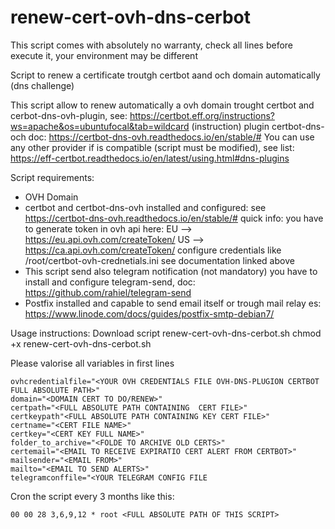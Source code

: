 # renew-cert-ovh-dns-cerbot
This script comes with absolutely no warranty, check all lines before execute it, your environment may be different

Script to renew a certificate troutgh certbot aand och domain automatically (dns challenge)

This script allow to renew automatically a ovh domain trought certbot and cerbot-dns-ovh-plugin, see: https://certbot.eff.org/instructions?ws=apache&os=ubuntufocal&tab=wildcard (instruction)
plugin certbot-dns-och doc: https://certbot-dns-ovh.readthedocs.io/en/stable/#
You can use any other provider if is compatible (script must be modified), see list: https://eff-certbot.readthedocs.io/en/latest/using.html#dns-plugins

Script requirements:
- OVH Domain
- certbot and certbot-dns-ovh installed and configured: see https://certbot-dns-ovh.readthedocs.io/en/stable/#
  quick info: you have to generate token in ovh api here: EU --> https://eu.api.ovh.com/createToken/ US --> https://ca.api.ovh.com/createToken/
  configure credentials like /root/certbot-ovh-crednetials.ini see documentation linked above
- This script send also telegram notification (not mandatory) you have to install and configure telegram-send, doc: https://github.com/rahiel/telegram-send
- Postfix installed and capable to send email itself or trough mail relay es: https://www.linode.com/docs/guides/postfix-smtp-debian7/

Usage instructions:
Download script renew-cert-ovh-dns-cerbot.sh
chmod +x renew-cert-ovh-dns-cerbot.sh

Please valorise all variables in first lines

```
ovhcredentialfile="<YOUR OVH CREDENTIALS FILE OVH-DNS-PLUGION CERTBOT FULL ABSOLUTE PATH>"  
domain="<DOMAIN CERT TO DO/RENEW>"  
certpath="<FULL ABSOLUTE PATH CONTAINING  CERT FILE>"  
certkeypath"<FULL ABSOLUTE PATH CONTAINING KEY CERT FILE>"  
certname="<CERT FILE NAME>"
certkey="<CERT KEY FULL NAME>"  
folder_to_archive="<FOLDE TO ARCHIVE OLD CERTS>"  
certemail="<EMAIL TO RECEIVE EXPIRATIO CERT ALERT FROM CERTBOT>"  
mailsender="<EMAIL FROM>"  
mailto="<EMAIL TO SEND ALERTS>"  
telegramconffile="<YOUR TELEGRAM CONFIG FILE  
```

Cron the script every 3 months like this:  
```
00 00 28 3,6,9,12 * root <FULL ABSOLUTE PATH OF THIS SCRIPT>
```
